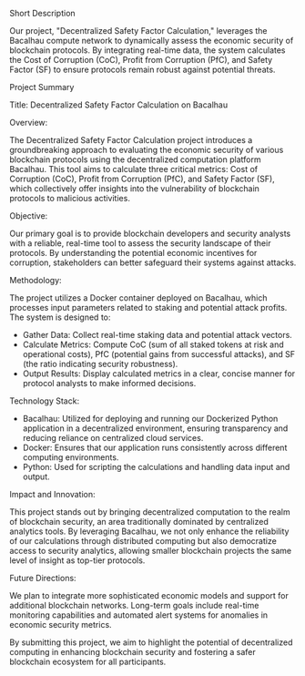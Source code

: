 Short Description

Our project, "Decentralized Safety Factor Calculation," leverages the Bacalhau compute network to dynamically assess the economic security of blockchain protocols. By integrating real-time data, the system calculates the Cost of Corruption (CoC), Profit from Corruption (PfC), and Safety Factor (SF) to ensure protocols remain robust against potential threats.

Project Summary

Title: Decentralized Safety Factor Calculation on Bacalhau

Overview:

The Decentralized Safety Factor Calculation project introduces a groundbreaking approach to evaluating the economic security of various blockchain protocols using the decentralized computation platform Bacalhau. This tool aims to calculate three critical metrics: Cost of Corruption (CoC), Profit from Corruption (PfC), and Safety Factor (SF), which collectively offer insights into the vulnerability of blockchain protocols to malicious activities.

Objective:

Our primary goal is to provide blockchain developers and security analysts with a reliable, real-time tool to assess the security landscape of their protocols. By understanding the potential economic incentives for corruption, stakeholders can better safeguard their systems against attacks.

Methodology:

The project utilizes a Docker container deployed on Bacalhau, which processes input parameters related to staking and potential attack profits. The system is designed to:

- Gather Data: Collect real-time staking data and potential attack vectors.
- Calculate Metrics: Compute CoC (sum of all staked tokens at risk and operational costs), PfC (potential gains from successful attacks), and SF (the ratio indicating security robustness).
- Output Results: Display calculated metrics in a clear, concise manner for protocol analysts to make informed decisions.

Technology Stack:

- Bacalhau: Utilized for deploying and running our Dockerized Python application in a decentralized environment, ensuring transparency and reducing reliance on centralized cloud services.
- Docker: Ensures that our application runs consistently across different computing environments.
- Python: Used for scripting the calculations and handling data input and output.

Impact and Innovation:

This project stands out by bringing decentralized computation to the realm of blockchain security, an area traditionally dominated by centralized analytics tools. By leveraging Bacalhau, we not only enhance the reliability of our calculations through distributed computing but also democratize access to security analytics, allowing smaller blockchain projects the same level of insight as top-tier protocols.

Future Directions:

We plan to integrate more sophisticated economic models and support for additional blockchain networks. Long-term goals include real-time monitoring capabilities and automated alert systems for anomalies in economic security metrics.

By submitting this project, we aim to highlight the potential of decentralized computing in enhancing blockchain security and fostering a safer blockchain ecosystem for all participants.